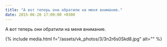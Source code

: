 ```yaml
---
title: "А вот теперь они обратили на меня внимание."
date: 2015-06-20 17:09:00 +0300
---
```


А вот теперь они обратили на меня внимание.

{% include media.html f="/assets/vk_photos/3/3n2r6s0Skd8.jpg" alt="" %}
